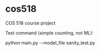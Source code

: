 # cos518
COS 518 course project

Test command (simple counting, not ML):

python main.py --model_file sanity_test.py